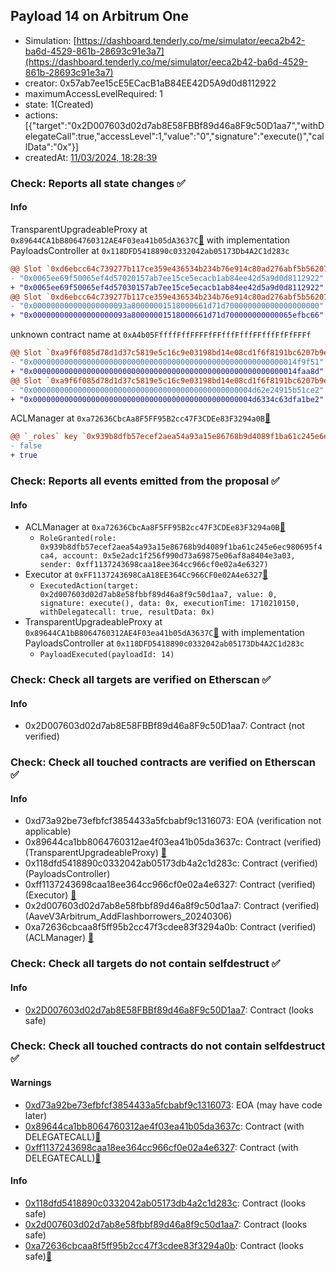 ## Payload 14 on Arbitrum One

- Simulation: [https://dashboard.tenderly.co/me/simulator/eeca2b42-ba6d-4529-861b-28693c91e3a7](https://dashboard.tenderly.co/me/simulator/eeca2b42-ba6d-4529-861b-28693c91e3a7)
- creator: 0x57ab7ee15cE5ECacB1aB84EE42D5A9d0d8112922
- maximumAccessLevelRequired: 1
- state: 1(Created)
- actions: [{"target":"0x2D007603d02d7ab8E58FBBf89d46a8F9c50D1aa7","withDelegateCall":true,"accessLevel":1,"value":"0","signature":"execute()","callData":"0x"}]
- createdAt: [11/03/2024, 18:28:39](https://arbiscan.io/tx/0xa08d05e5ac5065bf1c07879e6c4cb43c3f250dcf61b1116b087495e7cc404bdb)

### Check: Reports all state changes :white_check_mark:

#### Info


TransparentUpgradeableProxy at `0x89644CA1bB8064760312AE4F03ea41b05dA3637C`[:ghost:](https://github.com/bgd-labs/aave-address-book "GovernanceV3Arbitrum.PAYLOADS_CONTROLLER") with implementation PayloadsController at `0x118DFD5418890c0332042ab05173Db4A2C1d283c`
```diff
@@ Slot `0xd6ebcc64c739277b117ce359e436534b234b76e914c80ad276abf5b562078939` @@
- "0x0065ee69f50065ef4d57020157ab7ee15ce5ecacb1ab84ee42d5a9d0d8112922"
+ "0x0065ee69f50065ef4d57030157ab7ee15ce5ecacb1ab84ee42d5a9d0d8112922"
@@ Slot `0xd6ebcc64c739277b117ce359e436534b234b76e914c80ad276abf5b56207893a` @@
- "0x000000000000000000093a80000001518000661d71d700000000000000000000"
+ "0x000000000000000000093a80000001518000661d71d700000000000065efbc66"
```

unknown contract name at `0xA4b05FffffFffFFFFfFFfffFfffFFfffFfFfFFFf`
```diff
@@ Slot `0xa9f6f085d78d1d37c5819e5c16c9e03198bd14e08cd1f6f8191bc6207b9e9706` @@
- "0x00000000000000000000000000000000000000000000000000000000014f9f51"
+ "0x00000000000000000000000000000000000000000000000000000000014faa8d"
@@ Slot `0xa9f6f085d78d1d37c5819e5c16c9e03198bd14e08cd1f6f8191bc6207b9e970b` @@
- "0x0000000000000000000000000000000000000000000000004d62e24915b51ce2"
+ "0x0000000000000000000000000000000000000000000000004d6334c63dfa1be2"
```

ACLManager at `0xa72636CbcAa8F5FF95B2cc47F3CDEe83F3294a0B`[:ghost:](https://github.com/bgd-labs/aave-address-book "AaveV3Arbitrum.ACL_MANAGER")
```diff
@@ `_roles` key `0x939b8dfb57ecef2aea54a93a15e86768b9d4089f1ba61c245e6ec980695f4ca4`.members.0x5e2adc1f256f990d73a69875e06af8a8404e3a03 @@
- false
+ true

```


### Check: Reports all events emitted from the proposal :white_check_mark:

#### Info

- ACLManager at `0xa72636CbcAa8F5FF95B2cc47F3CDEe83F3294a0B`[:ghost:](https://github.com/bgd-labs/aave-address-book "AaveV3Arbitrum.ACL_MANAGER")
  - `RoleGranted(role: 0x939b8dfb57ecef2aea54a93a15e86768b9d4089f1ba61c245e6ec980695f4ca4, account: 0x5e2adc1f256f990d73a69875e06af8a8404e3a03, sender: 0xff1137243698caa18ee364cc966cf0e02a4e6327)`
- Executor at `0xFF1137243698CaA18EE364Cc966CF0e02A4e6327`[:ghost:](https://github.com/bgd-labs/aave-address-book "AaveV3Arbitrum.ACL_ADMIN, GovernanceV3Arbitrum.EXECUTOR_LVL_1")
  - `ExecutedAction(target: 0x2d007603d02d7ab8e58fbbf89d46a8f9c50d1aa7, value: 0, signature: execute(), data: 0x, executionTime: 1710210150, withDelegatecall: true, resultData: 0x)`
- TransparentUpgradeableProxy at `0x89644CA1bB8064760312AE4F03ea41b05dA3637C`[:ghost:](https://github.com/bgd-labs/aave-address-book "GovernanceV3Arbitrum.PAYLOADS_CONTROLLER") with implementation PayloadsController at `0x118DFD5418890c0332042ab05173Db4A2C1d283c`
  - `PayloadExecuted(payloadId: 14)`

### Check: Check all targets are verified on Etherscan :white_check_mark:

#### Info

- 0x2D007603d02d7ab8E58FBBf89d46a8F9c50D1aa7: Contract (not verified) 

### Check: Check all touched contracts are verified on Etherscan :white_check_mark:

#### Info

- 0xd73a92be73efbfcf3854433a5fcbabf9c1316073: EOA (verification not applicable)
- 0x89644ca1bb8064760312ae4f03ea41b05da3637c: Contract (verified) (TransparentUpgradeableProxy) [:ghost:](https://github.com/bgd-labs/aave-address-book "GovernanceV3Arbitrum.PAYLOADS_CONTROLLER")
- 0x118dfd5418890c0332042ab05173db4a2c1d283c: Contract (verified) (PayloadsController) 
- 0xff1137243698caa18ee364cc966cf0e02a4e6327: Contract (verified) (Executor) [:ghost:](https://github.com/bgd-labs/aave-address-book "AaveV3Arbitrum.ACL_ADMIN, GovernanceV3Arbitrum.EXECUTOR_LVL_1")
- 0x2d007603d02d7ab8e58fbbf89d46a8f9c50d1aa7: Contract (verified) (AaveV3Arbitrum_AddFlashborrowers_20240306) 
- 0xa72636cbcaa8f5ff95b2cc47f3cdee83f3294a0b: Contract (verified) (ACLManager) [:ghost:](https://github.com/bgd-labs/aave-address-book "AaveV3Arbitrum.ACL_MANAGER")

### Check: Check all targets do not contain selfdestruct :white_check_mark:

#### Info

- [0x2D007603d02d7ab8E58FBBf89d46a8F9c50D1aa7](https://arbiscan.io/address/0x2D007603d02d7ab8E58FBBf89d46a8F9c50D1aa7): Contract (looks safe)

### Check: Check all touched contracts do not contain selfdestruct :white_check_mark:

#### Warnings

- [0xd73a92be73efbfcf3854433a5fcbabf9c1316073](https://arbiscan.io/address/0xd73a92be73efbfcf3854433a5fcbabf9c1316073): EOA (may have code later)
- [0x89644ca1bb8064760312ae4f03ea41b05da3637c](https://arbiscan.io/address/0x89644ca1bb8064760312ae4f03ea41b05da3637c): Contract (with DELEGATECALL)[:ghost:](https://github.com/bgd-labs/aave-address-book "GovernanceV3Arbitrum.PAYLOADS_CONTROLLER")
- [0xff1137243698caa18ee364cc966cf0e02a4e6327](https://arbiscan.io/address/0xff1137243698caa18ee364cc966cf0e02a4e6327): Contract (with DELEGATECALL)[:ghost:](https://github.com/bgd-labs/aave-address-book "AaveV3Arbitrum.ACL_ADMIN, GovernanceV3Arbitrum.EXECUTOR_LVL_1")

#### Info

- [0x118dfd5418890c0332042ab05173db4a2c1d283c](https://arbiscan.io/address/0x118dfd5418890c0332042ab05173db4a2c1d283c): Contract (looks safe)
- [0x2d007603d02d7ab8e58fbbf89d46a8f9c50d1aa7](https://arbiscan.io/address/0x2d007603d02d7ab8e58fbbf89d46a8f9c50d1aa7): Contract (looks safe)
- [0xa72636cbcaa8f5ff95b2cc47f3cdee83f3294a0b](https://arbiscan.io/address/0xa72636cbcaa8f5ff95b2cc47f3cdee83f3294a0b): Contract (looks safe)[:ghost:](https://github.com/bgd-labs/aave-address-book "AaveV3Arbitrum.ACL_MANAGER")

